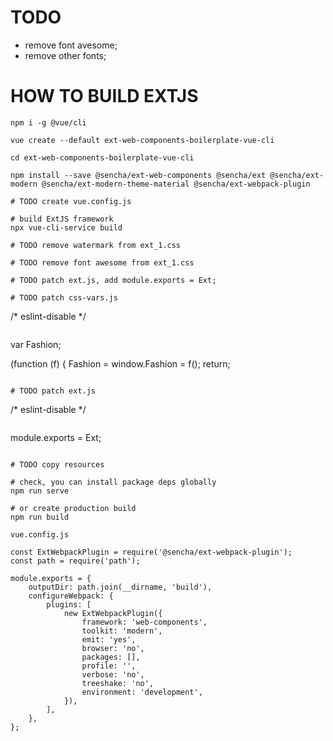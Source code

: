 # TODO
- remove font avesome;
- remove other fonts;

# HOW TO BUILD EXTJS

```
npm i -g @vue/cli

vue create --default ext-web-components-boilerplate-vue-cli

cd ext-web-components-boilerplate-vue-cli

npm install --save @sencha/ext-web-components @sencha/ext @sencha/ext-modern @sencha/ext-modern-theme-material @sencha/ext-webpack-plugin

# TODO create vue.config.js

# build ExtJS framework
npx vue-cli-service build

# TODO remove watermark from ext_1.css

# TODO remove font awesome from ext_1.css

# TODO patch ext.js, add module.exports = Ext;

# TODO patch css-vars.js

```
/* eslint-disable */
```

```
var Fashion;

(function (f) {
    Fashion = window.Fashion = f();
    return;
```

# TODO patch ext.js

```
/* eslint-disable */
```

```
module.exports = Ext;
```

# TODO copy resources

# check, you can install package deps globally
npm run serve

# or create production build
npm run build
```

```vue.config.js```
```
const ExtWebpackPlugin = require('@sencha/ext-webpack-plugin');
const path = require('path');

module.exports = {
    outputDir: path.join(__dirname, 'build'),
    configureWebpack: {
        plugins: [
            new ExtWebpackPlugin({
                framework: 'web-components',
                toolkit: 'modern',
                emit: 'yes',
                browser: 'no',
                packages: [],
                profile: '',
                verbose: 'no',
                treeshake: 'no',
                environment: 'development',
            }),
        ],
    },
};
```
